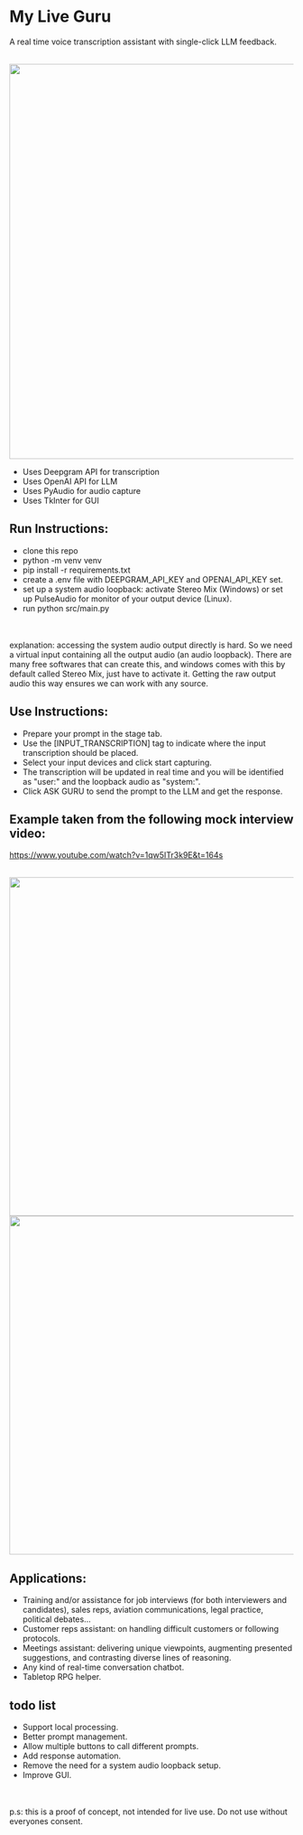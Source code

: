 # My Live Guru

A real time voice transcription assistant with single-click LLM feedback.

<br><img src="https://github.com/badagui/my-live-guru/assets/18372659/d945c33a-dc38-47d5-abec-0d9bc8a6d488" width="700">

* Uses Deepgram API for transcription
* Uses OpenAI API for LLM
* Uses PyAudio for audio capture
* Uses TkInter for GUI

## Run Instructions:
* clone this repo
* python -m venv venv
* pip install -r requirements.txt
* create a .env file with DEEPGRAM_API_KEY and OPENAI_API_KEY set.
* set up a system audio loopback: activate Stereo Mix (Windows) or set up PulseAudio for monitor of your output device (Linux).
* run python src/main.py
  
<br><br>explanation: accessing the system audio output directly is hard. So we need a virtual input containing all the output audio (an audio loopback). There are many free softwares that can create this, and windows comes with this by default called Stereo Mix, just have to activate it. Getting the raw output audio this way ensures we can work with any source.

## Use Instructions:
* Prepare your prompt in the stage tab.
* Use the [INPUT_TRANSCRIPTION] tag to indicate where the input transcription should be placed.
* Select your input devices and click start capturing.
* The transcription will be updated in real time and you will be identified as "user:" and the loopback audio as "system:".
* Click ASK GURU to send the prompt to the LLM and get the response.

## Example taken from the following mock interview video:
https://www.youtube.com/watch?v=1qw5ITr3k9E&t=164s

<br><img src="https://github.com/badagui/my-live-guru/assets/18372659/19403ec8-a6ef-40c1-a5df-c506da7f30f7" width="600">
<br><img src="https://github.com/badagui/my-live-guru/assets/18372659/c06b4748-ba0e-4c5e-bec6-39adb4174bac" width="600">

## Applications:
* Training and/or assistance for job interviews (for both interviewers and candidates), sales reps, aviation communications, legal practice, political debates...
* Customer reps assistant: on handling difficult customers or following protocols.
* Meetings assistant: delivering unique viewpoints, augmenting presented suggestions, and contrasting diverse lines of reasoning.
* Any kind of real-time conversation chatbot.
* Tabletop RPG helper.

## todo list
* Support local processing.
* Better prompt management.
* Allow multiple buttons to call different prompts.
* Add response automation.
* Remove the need for a system audio loopback setup.
* Improve GUI.

<br><br>
p.s: this is a proof of concept, not intended for live use. Do not use without everyones consent.
